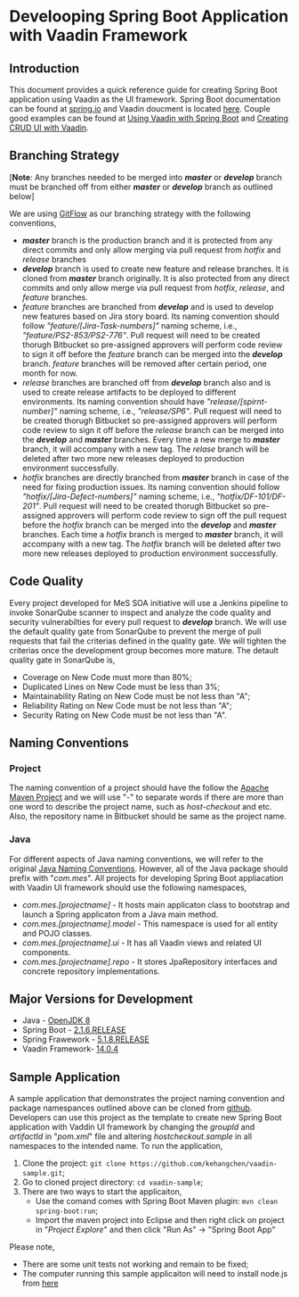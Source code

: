 # Develooping Spring Boot Application with Vaadin Framework

## Introduction

This document provides a quick reference guide for creating Spring Boot application using Vaadin as the UI framework.  Spring Boot documentation can be found at [spring.io](https://docs.spring.io/spring-boot/docs/current/reference/htmlsingle/) and Vaadin doucment is located [here](https://vaadin.com/docs/v10/index.html).  Couple good examples can be found at [Using Vaadin with Spring Boot](https://github.com/vaadin/flow-spring-examples/blob/master/pom.xml) and [Creating CRUD UI with Vaadin](https://spring.io/guides/gs/crud-with-vaadin/).

## Branching Strategy

[**Note**: Any branches needed to be merged into ***master*** or ***develop*** branch must be branched off from either ***master*** or ***develop*** branch as outlined below]

We are using [GitFlow](https://datasift.github.io/gitflow/IntroducingGitFlow.html) as our branching strategy with the following conventions,

* ***master*** branch is the production branch and it is protected from any direct commits and only allow merging via pull request from *hotfix* and *release* branches
* ***develop*** branch is used to create new feature and release branches.  It is cloned from ***master*** branch originally.  It is also protected from any direct commits and only allow merge via pull request from *hotfix*, *release*, and *feature* branches.
* *feature* branches are branched from ***develop*** and is used to develop new features based on Jira story board.  Its naming convention should follow *"feature/[Jira-Task-numbers]"* naming scheme, i.e., *"feature/PS2-853/PS2-776"*. Pull request will need to be created thorugh Bitbucket so pre-assigned approvers will perform code review to sign it off before the *feature* branch can be merged into the ***develop*** branch.  *feature* branches will be removed after certain period, one month for now.
* *release* branches are branched off from ***develop*** branch also and is used to create release artifacts to be deployed to different environments.  Its naming convention should have *"release/[spirnt-number]"* naming scheme, i.e., *"release/SP6"*.  Pull request will need to be created thorugh Bitbucket so pre-assigned approvers will perform code review to sign it off before the *release* branch can be merged into the ***develop*** and ***master*** branches.  Every time a new merge to ***master*** branch, it will accompany with a new tag.  The *relase* branch will be deleted after two more new releases deployed to production environment successfully.
* *hotfix* branches are directly branched from ***master*** branch in case of the need for fixing production issues. Its naming convention should follow *"hotfix/[Jira-Defect-numbers]"* naming scheme, i.e., *"hotfix/DF-101/DF-201"*.  Pull request will need to be created thorugh Bitbucket so pre-assigned approvers will perform code review to sign off the pull request before the *hotfix* branch can be merged into the ***develop*** and ***master*** branches.  Each time a *hotfix* branch is merged to ***master*** branch, it will accompany with a new tag.  The *hotfix* branch will be deleted after two more new releases deployed to production environment successfully.

## Code Quality

Every project developed for MeS SOA initiative will use a Jenkins pipeline to invoke SonarQube scanner to inspect and analyze the code quality and security vulnerabilties for every pull request to ***develop*** branch.  We will use the default quality gate from SonarQube to prevent the merge of pull requests that fail the criterias defined in the quality gate.  We will tighten the criterias once the development group becomes more mature.  The detault quality gate in SonarQube is,

* Coverage on New Code must more than 80%;
* Duplicated Lines on New Code must be less than 3%;
* Maintainability Rating on New Code must be not less than "A";
* Reliability Rating on New Code must be not less than "A";
* Security Rating on New Code must be not less than "A".

## Naming Conventions

### Project

The naming convention of a project should have the follow the [Apache Maven Project](https://maven.apache.org/guides/mini/guide-naming-conventions.html) and we will use "-" to separate words if there are more than one word to describe the project name, such as *host-checkout* and etc.  Also, the repository name in Bitbucket should be same as the project name.

### Java

For different aspects of Java naming conventions, we will refer to the original [Java Naming Conventions](https://www.oracle.com/technetwork/java/codeconventions-135099.html). However, all of the Java package should prefix with "*com.mes*".  All projects for developing Spring Boot appliacation with Vaadin UI framework should use the following namespaces,

* *com.mes.[projectname]* - It hosts main applicaton class to bootstrap and launch a Spring applicaton from a Java main method.
* *com.mes.[projectname].model* - This namespace is used for all entity and POJO classes.
* *com.mes.[projectname].ui* - It has all Vaadin views and related UI components.
* *com.mes.[projectname].repo* - It stores JpaRepository interfaces and concrete repository implementations.

## Major Versions for Development

* Java - [OpenJDK 8](https://adoptopenjdk.net/?variant=openjdk11&jvmVariant=hotspot)
* Spring Boot - [2.1.6.RELEASE](https://github.com/spring-projects/spring-boot/releases/tag/v2.1.6.RELEASE)
* Spring Frawework - [5.1.8.RELEASE](https://github.com/spring-projects/spring-framework/releases)
* Vaadin Framework- [14.0.4](https://vaadin.com/releases/vaadin-14)

## Sample Application

A sample application that demonstrates the project naming convention and package namespances outlined above can be cloned from [github](https://github.com/kehangchen/vaadin-sample).  Developers can use this project as the template to create new Spring Boot application with Vaddin UI framework by changing the *groupId* and *artifactId* in "*pom.xml*" file and altering *hostcheckout.sample* in all namespaces to the intended name.  To run the application, 

1. Clone the project: ``git clone https://github.com/kehangchen/vaadin-sample.git``;
2. Go to cloned project directory: ``cd vaadin-sample``;
3. There are two ways to start the applicaiton,
    * Use the comand comes with Spring Boot Maven plugin: ``mvn clean spring-boot:run``;
    * Import the maven project into Eclipse and then right click on project in "*Project Explore*" and then click "Run As" -> "Spring Boot App"

Please note,

* There are some unit tests not working and remain to be fixed;
* The computer running this sample applicaiton will need to install node.js from [here](https://nodejs.org/en/download/)